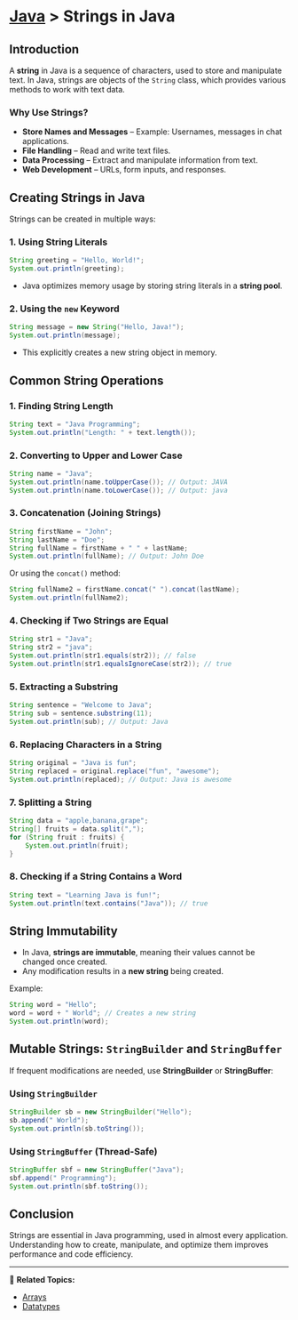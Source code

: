 # [Java](../) > Strings in Java

## Introduction
A **string** in Java is a sequence of characters, used to store and manipulate text. In Java, strings are objects of the `String` class, which provides various methods to work with text data.

### Why Use Strings?
- **Store Names and Messages** – Example: Usernames, messages in chat applications.
- **File Handling** – Read and write text files.
- **Data Processing** – Extract and manipulate information from text.
- **Web Development** – URLs, form inputs, and responses.

## Creating Strings in Java
Strings can be created in multiple ways:

### 1. Using String Literals
```java
String greeting = "Hello, World!";
System.out.println(greeting);
```
- Java optimizes memory usage by storing string literals in a **string pool**.

### 2. Using the `new` Keyword
```java
String message = new String("Hello, Java!");
System.out.println(message);
```
- This explicitly creates a new string object in memory.

## Common String Operations
### 1. Finding String Length
```java
String text = "Java Programming";
System.out.println("Length: " + text.length());
```
### 2. Converting to Upper and Lower Case
```java
String name = "Java";
System.out.println(name.toUpperCase()); // Output: JAVA
System.out.println(name.toLowerCase()); // Output: java
```
### 3. Concatenation (Joining Strings)
```java
String firstName = "John";
String lastName = "Doe";
String fullName = firstName + " " + lastName;
System.out.println(fullName); // Output: John Doe
```
Or using the `concat()` method:
```java
String fullName2 = firstName.concat(" ").concat(lastName);
System.out.println(fullName2);
```
### 4. Checking if Two Strings are Equal
```java
String str1 = "Java";
String str2 = "java";
System.out.println(str1.equals(str2)); // false
System.out.println(str1.equalsIgnoreCase(str2)); // true
```
### 5. Extracting a Substring
```java
String sentence = "Welcome to Java";
String sub = sentence.substring(11);
System.out.println(sub); // Output: Java
```
### 6. Replacing Characters in a String
```java
String original = "Java is fun";
String replaced = original.replace("fun", "awesome");
System.out.println(replaced); // Output: Java is awesome
```
### 7. Splitting a String
```java
String data = "apple,banana,grape";
String[] fruits = data.split(",");
for (String fruit : fruits) {
    System.out.println(fruit);
}
```
### 8. Checking if a String Contains a Word
```java
String text = "Learning Java is fun!";
System.out.println(text.contains("Java")); // true
```

## String Immutability
- In Java, **strings are immutable**, meaning their values cannot be changed once created.
- Any modification results in a **new string** being created.

Example:
```java
String word = "Hello";
word = word + " World"; // Creates a new string
System.out.println(word);
```

## Mutable Strings: `StringBuilder` and `StringBuffer`
If frequent modifications are needed, use **StringBuilder** or **StringBuffer**:

### Using `StringBuilder`
```java
StringBuilder sb = new StringBuilder("Hello");
sb.append(" World");
System.out.println(sb.toString());
```

### Using `StringBuffer` (Thread-Safe)
```java
StringBuffer sbf = new StringBuffer("Java");
sbf.append(" Programming");
System.out.println(sbf.toString());
```

## Conclusion
Strings are essential in Java programming, used in almost every application. Understanding how to create, manipulate, and optimize them improves performance and code efficiency.

---
🔗 **Related Topics:**
- [Arrays](../arrays)
- [Datatypes](../datatypes)

